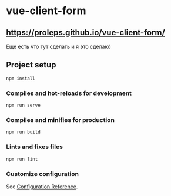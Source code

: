 # vue-client-form

## <https://proleps.github.io/vue-client-form/>
Еще есть что тут сделать и я это сделаю)

## Project setup
```
npm install
```

### Compiles and hot-reloads for development
```
npm run serve
```

### Compiles and minifies for production
```
npm run build
```

### Lints and fixes files
```
npm run lint
```

### Customize configuration
See [Configuration Reference](https://cli.vuejs.org/config/).
